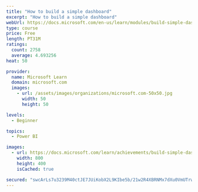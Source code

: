 ```yaml
---
title: "How to build a simple dashboard"
excerpt: "How to build a simple dashboard"
webUrl: https://docs.microsoft.com/en-us/learn/modules/build-simple-dashboard/
type: course
price: Free
length: PT31M
ratings:
  count: 2758
  average: 4.693256
heat: 50

provider:
  name: Microsoft Learn
  domain: microsoft.com
  images:
    - url: /assets/images/organizations/microsoft.com-50x50.jpg
      width: 50
      height: 50

levels:
  - Beginner

topics:
  - Power BI

images:
  - url: https://docs.microsoft.com/learn/achievements/build-simple-dashboard-social.png
    width: 800
    height: 400
    isCached: true

secured: "swcArLs7u3239M40ctJE7JUiKobX2L9KIbe5b/21w2R4XBRNMx7dXu0VmUTrwbUU2B0WeQMAA1UHNB9rKkjDDtW+C4bGN2R+UvolAzakCOVBEkb9ubAhAkuX0DPVhv6S5mSZbNIFHEKFQhQd3ZC/9U3TpSlue/dnHEO49/Ra2/VPNJSKSH7ezeWIYLvQikvztcA3a2mfkjVBFT5IW2aHSIxlZfJvaDJeRKfoE6OXBqbu57U69urq7gSO95TEo2ADSUVFGRBUicR5AmZtivVVEeEbtdRxg/cD+eFu6DLY1OiFureEjC1yrFteBnGTf6vgBSJ6NkkmQjCzW1yodyjLJQJ6ikXepdT+piF2+XJxtQHYlm78lqGO3wba+iZnFB9rbgCjO6GGoLxw3+darbQwk3Clg7bg09XqhpA/v4hrvvE=;h+Z4AvpainJN6lPddO9fdw=="
---
```



